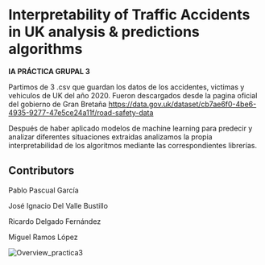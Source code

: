 # Interpretability of Traffic Accidents in UK analysis & predictions algorithms

**IA PRÁCTICA GRUPAL 3**

Partimos de 3 .csv que guardan los datos de los accidentes, victimas y vehiculos de UK del año 2020. Fueron descargados desde la pagina oficial del gobierno de Gran Bretaña
 https://data.gov.uk/dataset/cb7ae6f0-4be6-4935-9277-47e5ce24a11f/road-safety-data

Después de haber aplicado modelos de machine learning
para predecir y analizar diferentes situaciones extraidas analizamos la propia interpretabilidad de los algoritmos mediante las correspondientes librerías. 

## Contributors

Pablo Pascual García

José Ignacio Del Valle Bustillo

Ricardo Delgado Fernández

Miguel Ramos López

![Overview_practica3](https://user-images.githubusercontent.com/71699683/146967764-de208dcf-e980-47f7-b988-0022f37f7780.png)
